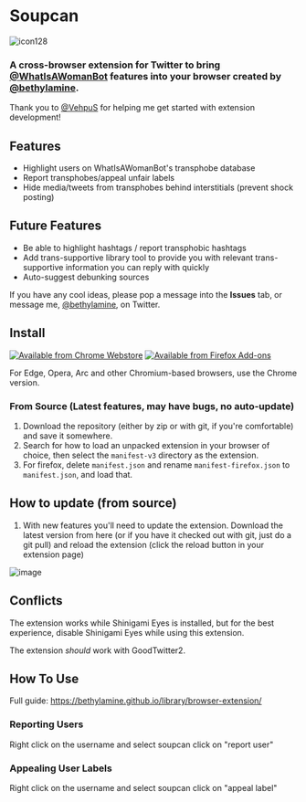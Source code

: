 # Soupcan

![icon128](https://user-images.githubusercontent.com/130214958/235278689-2c66607f-2665-48da-b668-915c23296418.png)

### A cross-browser extension for Twitter to bring [@WhatIsAWomanBot](https://twitter.com/WhatIsAWomanBot) features into your browser created by [@bethylamine](https://twitter.com/bethylamine).

Thank you to [@VehpuS](https://twitter.com/VehpuS) for helping me get started with extension development!

## Features

* Highlight users on WhatIsAWomanBot's transphobe database
* Report transphobes/appeal unfair labels
* Hide media/tweets from transphobes behind interstitials (prevent shock posting)

## Future Features

* Be able to highlight hashtags / report transphobic hashtags
* Add trans-supportive library tool to provide you with relevant trans-supportive information you can reply with quickly
* Auto-suggest debunking sources

If you have any cool ideas, please pop a message into the **Issues** tab, or message me, [@bethylamine](https://twitter.com/bethylamine), on Twitter.

## Install

[![Available from Chrome Webstore](https://github.com/bethylamine/soupcan/assets/130214958/ec9307b9-f47d-4556-9863-de809624b9a8)](https://chrome.google.com/webstore/detail/soupcan/hcneafegcikghlbibfmlgadahjfckonj)
[![Available from Firefox Add-ons](https://github.com/bethylamine/soupcan/assets/130214958/ef5111a7-9a17-471e-b312-09aa72641967)](https://addons.mozilla.org/en-US/firefox/addon/soupcan/)

For Edge, Opera, Arc and other Chromium-based browsers, use the Chrome version.

### From Source (Latest features, may have bugs, no auto-update)

1. Download the repository (either by zip or with git, if you're comfortable) and save it somewhere.
2. Search for how to load an unpacked extension in your browser of choice, then select the `manifest-v3` directory as the extension.
3. For firefox, delete `manifest.json` and rename `manifest-firefox.json` to `manifest.json`, and load that.

## How to update (from source)

1. With new features you'll need to update the extension. Download the latest version from here (or if you have it checked
   out with git, just do a git pull) and reload the extension (click the reload button in your extension page)
   
![image](https://user-images.githubusercontent.com/130214958/235387341-f1449b9d-7a41-46a0-95e3-b51aa3a6a498.png)

## Conflicts

The extension works while Shinigami Eyes is installed, but for the best experience, disable Shinigami Eyes while using this extension.

The extension *should* work with GoodTwitter2.

## How To Use

Full guide: https://bethylamine.github.io/library/browser-extension/

### Reporting Users

Right click on the username and select soupcan click on "report user"

### Appealing User Labels

Right click on the username and select soupcan click on "appeal label"
